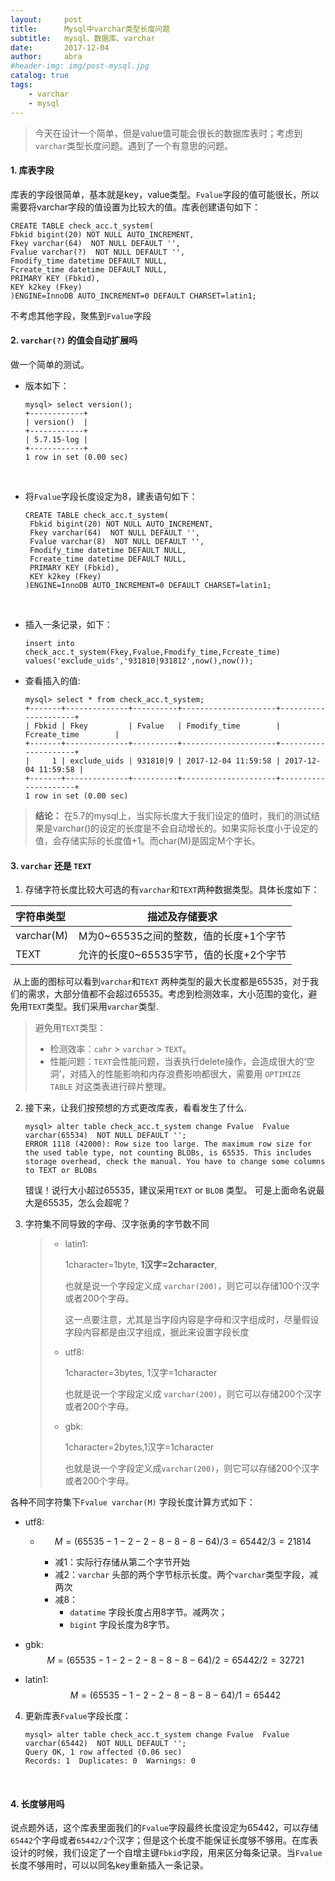 ```yaml
---
layout:     post
title:      Mysql中varchar类型长度问题
subtitle:   mysql、数据库、varchar
date:       2017-12-04
author:     abra
#header-img: img/post-mysql.jpg
catalog: true
tags:
    - varchar
    - mysql
---
```


> 今天在设计一个简单，但是value值可能会很长的数据库表时；考虑到`varchar`类型长度问题。遇到了一个有意思的问题。

#### 1. 库表字段

库表的字段很简单，基本就是key，value类型。`Fvalue`字段的值可能很长，所以需要将varchar字段的值设置为比较大的值。库表创建语句如下：

```mysql
CREATE TABLE check_acc.t_system(
Fbkid bigint(20) NOT NULL AUTO_INCREMENT,
Fkey varchar(64)  NOT NULL DEFAULT '',
Fvalue varchar(?)  NOT NULL DEFAULT '',
Fmodify_time datetime DEFAULT NULL,
Fcreate_time datetime DEFAULT NULL,
PRIMARY KEY (Fbkid),
KEY k2key (Fkey)
)ENGINE=InnoDB AUTO_INCREMENT=0 DEFAULT CHARSET=latin1;
```

不考虑其他字段，聚焦到`Fvalue`字段
#### 2. `varchar(?)` 的值会自动扩展吗
做一个简单的测试。

- 版本如下：

  ```mysql
  mysql> select version();
  +------------+
  | version()  |
  +------------+
  | 5.7.15-log |
  +------------+
  1 row in set (0.00 sec)
  ```

  ​


- 将`Fvalue`字段长度设定为8，建表语句如下：

  ``` mysql
  CREATE TABLE check_acc.t_system(
   Fbkid bigint(20) NOT NULL AUTO_INCREMENT,
   Fkey varchar(64)  NOT NULL DEFAULT '',
   Fvalue varchar(8)  NOT NULL DEFAULT '',
   Fmodify_time datetime DEFAULT NULL,
   Fcreate_time datetime DEFAULT NULL,
   PRIMARY KEY (Fbkid),
   KEY k2key (Fkey)
  )ENGINE=InnoDB AUTO_INCREMENT=0 DEFAULT CHARSET=latin1;
  ```

  ​

- 插入一条记录，如下：

  ```mysql
  insert into check_acc.t_system(Fkey,Fvalue,Fmodify_time,Fcreate_time) values('exclude_uids','931810|931812',now(),now());
  ```

- 查看插入的值:

  ```mysql
  mysql> select * from check_acc.t_system;
  +-------+--------------+----------+---------------------+---------------------+
  | Fbkid | Fkey         | Fvalue   | Fmodify_time        | Fcreate_time        |
  +-------+--------------+----------+---------------------+---------------------+
  |     1 | exclude_uids | 931810|9 | 2017-12-04 11:59:58 | 2017-12-04 11:59:58 |
  +-------+--------------+----------+---------------------+---------------------+
  1 row in set (0.00 sec)
  ```

> **结论：** 在5.7的mysql上，当实际长度大于我们设定的值时，我们的测试结果是varchar()的设定的长度是不会自动增长的。如果实际长度小于设定的值，会存储实际的长度值+1。而char(M)是固定M个字长。



#### 3. `varchar` 还是 `TEXT` ####

1. 存储字符长度比较大可选的有`varchar`和`TEXT`两种数据类型。具体长度如下：

| 字符串类型      |         描述及存储要求          |
| :--------- | :----------------------: |
| varchar(M) | M为0~65535之间的整数，值的长度+1个字节 |
| TEXT       | 允许的长度0~65535字节，值的长度+2个字节 |



​	从上面的图标可以看到`varchar`和`TEXT` 两种类型的最大长度都是65535，对于我们的需求，大部分值都不会超过65535。考虑到检测效率，大小范围的变化，避免用`TEXT`类型。我们采用`varchar`类型.

> 避免用`TEXT`类型：
>
> - 检测效率：`cahr` > `varchar` > `TEXT`。
> - 性能问题：`TEXT`会性能问题，当表执行delete操作，会造成很大的‘空洞’，对插入的性能影响和内存浪费影响都很大，需要用 `OPTIMIZE TABLE` 对这类表进行碎片整理。



2. 接下来，让我们按预想的方式更改库表，看看发生了什么.

   ```mysql
   mysql> alter table check_acc.t_system change Fvalue  Fvalue varchar(65534)  NOT NULL DEFAULT '';
   ERROR 1118 (42000): Row size too large. The maximum row size for the used table type, not counting BLOBs, is 65535. This includes storage overhead, check the manual. You have to change some columns to TEXT or BLOBs
   ```

   错误！说行大小超过65535，建议采用`TEXT` or `BLOB` 类型。 可是上面命名说最大是65535，怎么会超呢？

3. 字符集不同导致的字母、汉字张勇的字节数不同

   > - latin1:
   >
   >   1character=1byte, **1汉字=2character**,
   >
   >   也就是说一个字段定义成 `varchar(200)`，则它可以存储100个汉字或者200个字母。
   >
   >   这一点要注意，尤其是当字段内容是字母和汉字组成时，尽量假设字段内容都是由汉字组成，据此来设置字段长度
   >
   >
   > - utf8:
   >
   >   1character=3bytes, 1汉字=1character
   >
   >   也就是说一个字段定义成 `varchar(200)`，则它可以存储200个汉字或者200个字母。
   >
   >
   > - gbk:
   >
   >   1character=2bytes,1汉字=1character
   >
   >   也就是说一个字段定义成`varchar(200)`，则它可以存储200个汉字或者200个字母。

各种不同字符集下`Fvalue varchar(M)` 字段长度计算方式如下：

 -  utf8:

     -  $$
        M= (65535-1-2-2-8-8-8-64)/3=65442/3=21814
        $$

        - 减1：实际行存储从第二个字节开始
        - 减2：`varchar` 头部的两个字节标示长度。两个`varchar`类型字段，减两次
        - 减8：
          - `datatime` 字段长度占用8字节。减两次；
          - `bigint` 字段长度为8字节。

- gbk:
  $$
  M=(65535-1-2-2-8-8-8-64)/2=65442/2=32721
  $$

- latin1:
  $$
  M=(65535-1-2-2-8-8-8-64)/1=65442
  $$





4. 更新库表`Fvalue`字段长度：

   ```mysql
   mysql> alter table check_acc.t_system change Fvalue  Fvalue varchar(65442)  NOT NULL DEFAULT '';
   Query OK, 1 row affected (0.06 sec)
   Records: 1  Duplicates: 0  Warnings: 0
   ```

   ​

#### 4. 长度够用吗 ####

说点题外话，这个库表里面我们的`Fvalue`字段最终长度设定为65442，可以存储`65442`个字母或者`65442/2`个汉字；但是这个长度不能保证长度够不够用。在库表设计的时候，我们设定了一个自增主键`Fbkid`字段，用来区分每条记录。当`Fvalue` 长度不够用时，可以以同名key重新插入一条记录。
